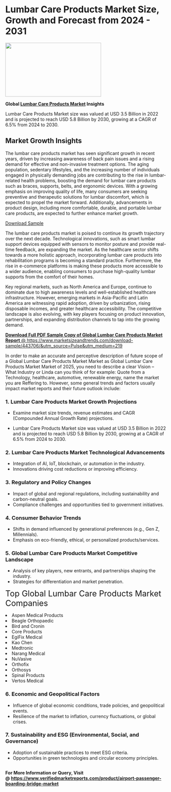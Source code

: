 <H1>Lumbar Care Products Market Size, Growth and Forecast from 2024 - 2031</H1><img class="aligncenter size-medium wp-image-584254" src="https://thirdeyenews.in/wp-content/uploads/2024/09/Global-Market-Research-300x168.jpeg" alt="" width="300" height="168" /><p><strong>Global&nbsp;<a href="https://www.marketsizeandtrends.com/download-sample/443706/&amp;utm_source=Pulse&amp;utm_medium=219">Lumbar Care Products Market</a> Insights</strong></p><p>Lumbar Care Products Market size was valued at USD 3.5 Billion in 2022 and is projected to reach USD 5.8 Billion by 2030, growing at a CAGR of 6.5% from 2024 to 2030.</p><p><h2>Market Growth Insights</h2> <p>The lumbar care products market has seen significant growth in recent years, driven by increasing awareness of back pain issues and a rising demand for effective and non-invasive treatment options. The aging population, sedentary lifestyles, and the increasing number of individuals engaged in physically demanding jobs are contributing to the rise in lumbar-related health problems, boosting the demand for lumbar care products such as braces, supports, belts, and ergonomic devices. With a growing emphasis on improving quality of life, many consumers are seeking preventive and therapeutic solutions for lumbar discomfort, which is expected to propel the market forward. Additionally, advancements in product design, including more comfortable, durable, and portable lumbar care products, are expected to further enhance market growth.</p> <p><a href="#">Download Sample</a></p> <p>The lumbar care products market is poised to continue its growth trajectory over the next decade. Technological innovations, such as smart lumbar support devices equipped with sensors to monitor posture and provide real-time feedback, are expanding the market. As the healthcare sector shifts towards a more holistic approach, incorporating lumbar care products into rehabilitation programs is becoming a standard practice. Furthermore, the rise in e-commerce platforms is making these products more accessible to a wider audience, enabling consumers to purchase high-quality lumbar supports from the comfort of their homes.</p> <p>Key regional markets, such as North America and Europe, continue to dominate due to high awareness levels and well-established healthcare infrastructure. However, emerging markets in Asia-Pacific and Latin America are witnessing rapid adoption, driven by urbanization, rising disposable incomes, and greater healthcare accessibility. The competitive landscape is also evolving, with key players focusing on product innovation, partnerships, and expanding distribution channels to tap into the growing demand.</p> <p><a href="#"></p><p><span class=""><strong>Download Full PDF Sample Copy of Global Lumbar Care Products Market Report</strong> @ <a href="https://www.marketsizeandtrends.com/download-sample/443706/&amp;utm_source=Pulse&amp;utm_medium=219" target="_blank">https://www.marketsizeandtrends.com/download-sample/443706/&amp;utm_source=Pulse&amp;utm_medium=219</a></span></p><p>In order to make an accurate and perceptive description of future scope of a Global&nbsp;Lumbar Care Products Market Market as Global&nbsp;Lumbar Care Products Market Market of 2025, you need to describe a clear Vision &ndash; What Industry or Linda can you think of for example: Quote from a Technology, healthcare, automotive, renewable energy, name the market you are Reffering to. However, some general trends and factors usually impact market reports and their future outlook include:</p><h3>1.&nbsp;<strong>Lumbar Care Products Market Growth Projections</strong></h3><ul><li>Examine market size trends, revenue estimates and CAGR (Compounded Annual Growth Rate) projections.</li><li><p>Lumbar Care Products Market size was valued at USD 3.5 Billion in 2022 and is projected to reach USD 5.8 Billion by 2030, growing at a CAGR of 6.5% from 2024 to 2030.</p></li></ul><h3>2.&nbsp;<strong>Lumbar Care Products Market Technological Advancements</strong></h3><ul><li>Integration of AI, IoT, blockchain, or automation in the industry.</li><li>Innovations driving cost reductions or improving efficiency.</li></ul><h3>3.&nbsp;<strong>Regulatory and Policy Changes</strong></h3><ul><li>Impact of global and regional regulations, including sustainability and carbon-neutral goals.</li><li>Compliance challenges and opportunities tied to government initiatives.</li></ul><h3>4.&nbsp;<strong>Consumer Behavior Trends</strong></h3><ul><li>Shifts in demand influenced by generational preferences (e.g., Gen Z, Millennials).</li><li>Emphasis on eco-friendly, ethical, or personalized products/services.</li></ul><h3>5.&nbsp;<strong>Global Lumbar Care Products Market Competitive Landscape</strong></h3><ul><li>Analysis of key players, new entrants, and partnerships shaping the industry.</li><li>Strategies for differentiation and market penetration.</li></ul><p data-pm-slice="1 1 []"><span style="color: inherit; font-family: inherit; font-size: 25px;">Top Global Lumbar Care Products Market Companies</span></p><div class="" data-test-id=""><p><li>Aspen Medical Products</li><li> Beagle Orthopaedic</li><li> Bird and Cronin</li><li> Core Products</li><li> EgiFix Medical</li><li> Kao Chen</li><li> Medtronic</li><li> Narang Medical</li><li> NuVasive</li><li> Orthofix</li><li> Orthosys</li><li> Spinal Products</li><li> Vertos Medical</li></p></div><h3>6.&nbsp;<strong>Economic and Geopolitical Factors</strong></h3><ul><li>Influence of global economic conditions, trade policies, and geopolitical events.</li><li>Resilience of the market to inflation, currency fluctuations, or global crises.</li></ul><h3>7.&nbsp;<strong>Sustainability and ESG (Environmental, Social, and Governance)</strong></h3><ul><li>Adoption of sustainable practices to meet ESG criteria.</li><li>Opportunities in green technologies and circular economy principles.</li></ul><h2><strong style="font-size: 14px;">For More Information or Query, Visit @&nbsp;</strong><a style="background-color: #ffffff; font-size: 14px;" href="https://www.marketsizeandtrends.com/report/lumbar-care-products-market/" target="_blank">https://www.verifiedmarketreports.com/product/airport-passenger-boarding-bridge-market</a></h2>
